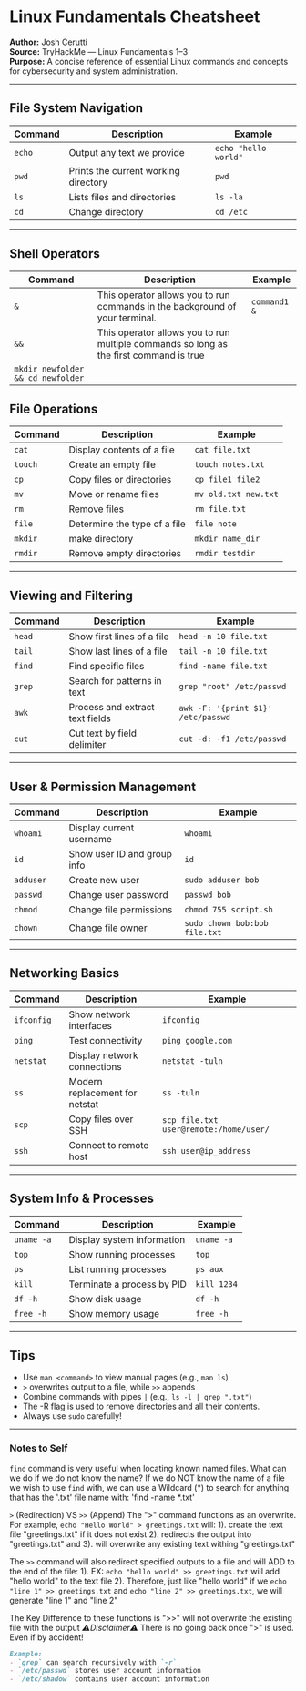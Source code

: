 # Linux Fundamentals Cheatsheet

**Author:** Josh Cerutti  
**Source:** TryHackMe — Linux Fundamentals 1–3  
**Purpose:** A concise reference of essential Linux commands and concepts for cybersecurity and system administration.

---

## File System Navigation

| Command | Description | Example |
|----------|--------------|----------|
| `echo` | Output any text we provide | `echo "hello world"`
| `pwd` | Prints the current working directory | `pwd` |
| `ls` | Lists files and directories | `ls -la` |
| `cd` | Change directory | `cd /etc` |

---
## Shell Operators 

| Command | Description | Example |
|----------|--------------|----------|
| `&` | This operator allows you to run commands in the background of your terminal. | `command1 &` |
| `&&` | This operator allows you to run multiple commands so long as the first command is true 
| `mkdir newfolder && cd newfolder` |

## File Operations

| Command | Description | Example |
|----------|--------------|----------|
| `cat` | Display contents of a file | `cat file.txt` |
| `touch` | Create an empty file | `touch notes.txt` |
| `cp` | Copy files or directories | `cp file1 file2` |
| `mv` | Move or rename files | `mv old.txt new.txt` |
| `rm` | Remove files | `rm file.txt` |
| `file` | Determine the type of a file | `file note`
| `mkdir` | make directory | `mkdir name_dir` |
| `rmdir` | Remove empty directories | `rmdir testdir` |

---

## Viewing and Filtering

| Command | Description | Example |
|----------|--------------|----------|
| `head` | Show first lines of a file | `head -n 10 file.txt` |
| `tail` | Show last lines of a file | `tail -n 10 file.txt` |
| `find` | Find specific files | `find -name file.txt` |
| `grep` | Search for patterns in text | `grep "root" /etc/passwd` |
| `awk` | Process and extract text fields | `awk -F: '{print $1}' /etc/passwd` |
| `cut` | Cut text by field delimiter | `cut -d: -f1 /etc/passwd` |

---

## User & Permission Management

| Command | Description | Example |
|----------|--------------|----------|
| `whoami` | Display current username | `whoami` |
| `id` | Show user ID and group info | `id` |
| `adduser` | Create new user | `sudo adduser bob` |
| `passwd` | Change user password | `passwd bob` |
| `chmod` | Change file permissions | `chmod 755 script.sh` |
| `chown` | Change file owner | `sudo chown bob:bob file.txt` |

---

## Networking Basics

| Command | Description | Example |
|----------|--------------|----------|
| `ifconfig` | Show network interfaces | `ifconfig` |
| `ping` | Test connectivity | `ping google.com` |
| `netstat` | Display network connections | `netstat -tuln` |
| `ss` | Modern replacement for netstat | `ss -tuln` |
| `scp` | Copy files over SSH | `scp file.txt user@remote:/home/user/` |
| `ssh` | Connect to remote host | `ssh user@ip_address` |

---

## System Info & Processes

| Command | Description | Example |
|----------|--------------|----------|
| `uname -a` | Display system information | `uname -a` |
| `top` | Show running processes | `top` |
| `ps` | List running processes | `ps aux` |
| `kill` | Terminate a process by PID | `kill 1234` |
| `df -h` | Show disk usage | `df -h` |
| `free -h` | Show memory usage | `free -h` |

---

## Tips

- Use `man <command>` to view manual pages (e.g., `man ls`)
- `>` overwrites output to a file, while `>>` appends
- Combine commands with pipes `|` (e.g., `ls -l | grep ".txt"`)
- The -R flag is used to remove directories and all their contents. 
- Always use `sudo` carefully!

---

### Notes to Self
`find` command is very useful when locating known named files. What can we do if we do not know the name?
  If we do NOT know the name of a file we wish to use `find` with, we can use a Wildcard (*) 
  to search for anything that has the '.txt' file name with: 'find -name *.txt'


`>` (Redirection) VS `>>` (Append)
The ">" command functions as an overwrite. For example, `echo "Hello World" > greetings.txt` will:
  1). create the text file "greetings.txt" if it does not exist 
  2). redirects the output into "greetings.txt" and 
  3). will overwrite any existing text withing "greetings.txt"

The `>>` command will also redirect specified outputs to a file and will ADD to the end of the file:
  1). EX: `echo "hello world" >> greetings.txt` will add "hello world" to the text file
  2). Therefore, just like "hello world" if we `echo "line 1" >> greetings.txt` and
  `echo "line 2" >> greetings.txt`, we will generate "line 1" and "line 2"

  The Key Difference to these functions is ">>" will not overwrite the existing file with the output
  *⚠️Disclaimer⚠️* There is no going back once ">" is used. Even if by accident!

```markdown
Example:
- `grep` can search recursively with `-r`
- `/etc/passwd` stores user account information
- `/etc/shadow` contains user account information
